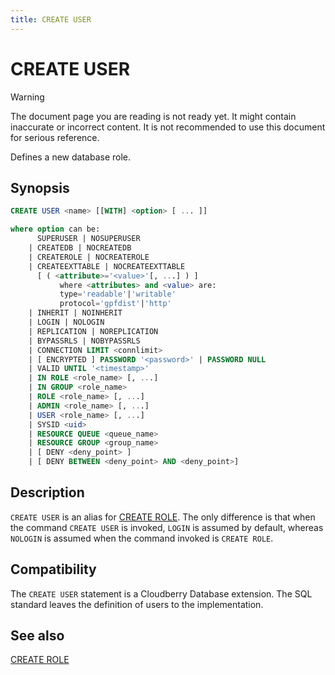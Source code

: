 ```yaml
---
title: CREATE USER
---
```


# CREATE USER

> [!WARNING]
> The document page you are reading is not ready yet. It might contain inaccurate or incorrect content. It is not recommended to use this document for serious reference.

Defines a new database role.

## Synopsis

```sql
CREATE USER <name> [[WITH] <option> [ ... ]]

where option can be:
      SUPERUSER | NOSUPERUSER
    | CREATEDB | NOCREATEDB
    | CREATEROLE | NOCREATEROLE
    | CREATEEXTTABLE | NOCREATEEXTTABLE 
      [ ( <attribute>='<value>'[, ...] ) ]
           where <attributes> and <value> are:
           type='readable'|'writable'
           protocol='gpfdist'|'http'
    | INHERIT | NOINHERIT
    | LOGIN | NOLOGIN
    | REPLICATION | NOREPLICATION
    | BYPASSRLS | NOBYPASSRLS
    | CONNECTION LIMIT <connlimit>
    | [ ENCRYPTED ] PASSWORD '<password>' | PASSWORD NULL
    | VALID UNTIL '<timestamp>'
    | IN ROLE <role_name> [, ...]
    | IN GROUP <role_name>
    | ROLE <role_name> [, ...]
    | ADMIN <role_name> [, ...]
    | USER <role_name> [, ...]
    | SYSID <uid>
    | RESOURCE QUEUE <queue_name>
    | RESOURCE GROUP <group_name>
    | [ DENY <deny_point> ]
    | [ DENY BETWEEN <deny_point> AND <deny_point>]
```

## Description

`CREATE USER` is an alias for [CREATE ROLE](/docs/sql-stmts/sql-stmt-create-role.md). The only difference is that when the command `CREATE USER` is invoked, `LOGIN` is assumed by default, whereas `NOLOGIN` is assumed when the command invoked is `CREATE ROLE`.

## Compatibility

The `CREATE USER` statement is a Cloudberry Database extension. The SQL standard leaves the definition of users to the implementation.

## See also

[CREATE ROLE](/docs/sql-stmts/sql-stmt-create-role.md)
